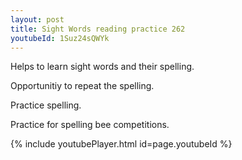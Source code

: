 ```yaml
---
layout: post
title: Sight Words reading practice 262
youtubeId: 1Suz24sQWYk
---
```

 
 
Helps to learn sight words and their spelling.

Opportunitiy to repeat the spelling. 

Practice spelling. 
 
Practice for spelling bee competitions. 
 
{% include youtubePlayer.html id=page.youtubeId %}
 
 
